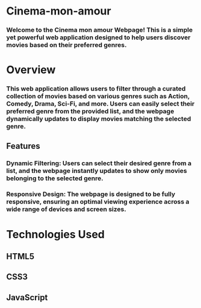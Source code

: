 # Cinema-mon-amour

<h3> <b> Welcome to the Cinema mon amour Webpage! This is a simple yet powerful web application designed to help users discover movies based on their preferred genres.
 </b> </h3> 
<h1> Overview</h1>

<h3> This web application allows users to filter through a curated collection of movies based on various genres such as Action, Comedy, Drama, Sci-Fi, and more. Users can easily select their preferred genre from the provided list, and the webpage dynamically updates to display movies matching the selected genre.</h3>


 <h2> Features</h2>
<h3> <b> Dynamic Filtering:</b>  Users can select their desired genre from a list, and the webpage instantly updates to show only movies belonging to the selected genre. </h3>

 <h3> <b> Responsive Design:</b>  The webpage is designed to be fully responsive, ensuring an optimal viewing experience across a wide range of devices and screen sizes.</h3>


<h1> Technologies Used </h1> 
  <h2> HTML5</h2>
   <h2>CSS3 </h2>
 <h2> JavaScript </h2>


